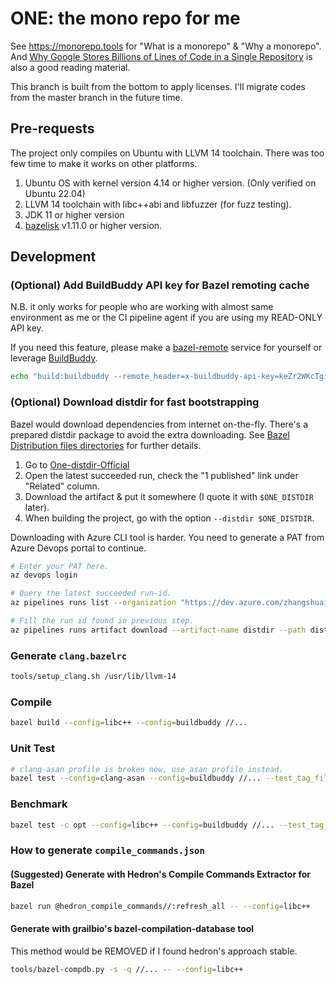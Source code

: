 # ONE: the mono repo for me

See https://monorepo.tools for "What is a monorepo" & "Why a monorepo". And [Why Google Stores Billions of Lines of Code in a Single Repository](https://cacm.acm.org/magazines/2016/7/204032-why-google-stores-billions-of-lines-of-code-in-a-single-repository/fulltext) is also a good reading material.

This branch is built from the bottom to apply licenses. I'll migrate codes from the master branch in the future time.

## Pre-requests

The project only compiles on Ubuntu with LLVM 14 toolchain. There was too few time to make it works on other platforms.

1. Ubuntu OS with kernel version 4.14 or higher version. (Only verified on Ubuntu 22.04)
1. LLVM 14 toolchain with libc++abi and libfuzzer (for fuzz testing).
1. JDK 11 or higher version
1. [bazelisk](https://github.com/bazelbuild/bazelisk) v1.11.0 or higher version.

## Development

### (Optional) Add BuildBuddy API key for Bazel remoting cache

N.B. it only works for people who are working with almost same environment as me or the CI pipeline agent if you are using my READ-ONLY API key.

If you need this feature, please make a [bazel-remote](https://github.com/buchgr/bazel-remote) service for yourself or leverage [BuildBuddy](https://www.buildbuddy.io/).

```bash
echo "build:buildbuddy --remote_header=x-buildbuddy-api-key=keZr2WKcTginehDBB1D0" >> user.bazelrc
```

### (Optional) Download distdir for fast bootstrapping

Bazel would download dependencies from internet on-the-fly. There's a prepared distdir package to avoid the extra downloading. See [Bazel Distribution files directories](https://bazel.build/run/build#distribution-directory) for further details.

1. Go to [One-distdir-Official](https://dev.azure.com/zhangshuai89/GitHub%20ADO/_build?definitionId=14)
2. Open the latest succeeded run, check the "1 published" link under "Related" column.
3. Download the artifact & put it somewhere (I quote it with `$ONE_DISTDIR` later).
4. When building the project, go with the option `--distdir $ONE_DISTDIR`.

Downloading with Azure CLI tool is harder. You need to generate a PAT from Azure Devops portal to continue.

```bash
# Enter your PAT here.
az devops login

# Query the latest succeeded run-id.
az pipelines runs list --organization "https://dev.azure.com/zhangshuai89/" --project "GitHub ADO" --pipeline-ids 14  --query "[?result=='succeeded'] | [0] | id"

# Fill the run id found in previous step.
az pipelines runs artifact download --artifact-name distdir --path distdir --run-id "<run-id>" --organization "https://dev.azure.com/zhangshuai89/" --project "GitHub ADO"
```

### Generate `clang.bazelrc`

```bash
tools/setup_clang.sh /usr/lib/llvm-14
```

### Compile

```bash
bazel build --config=libc++ --config=buildbuddy //...
```

### Unit Test

```bash
# clang-asan profile is broken now, use asan profile instead.
bazel test --config=clang-asan --config=buildbuddy //... --test_tag_filters=-benchmark
```

### Benchmark

```bash
bazel test -c opt --config=libc++ --config=buildbuddy //... --test_tag_filters=benchmark
```

### How to generate `compile_commands.json`

#### (Suggested) Generate with Hedron's Compile Commands Extractor for Bazel

```bash
bazel run @hedron_compile_commands//:refresh_all -- --config=libc++
```

#### Generate with grailbio's bazel-compilation-database tool

This method would be REMOVED if I found hedron's approach stable.

```bash
tools/bazel-compdb.py -s -q //... -- --config=libc++
```
